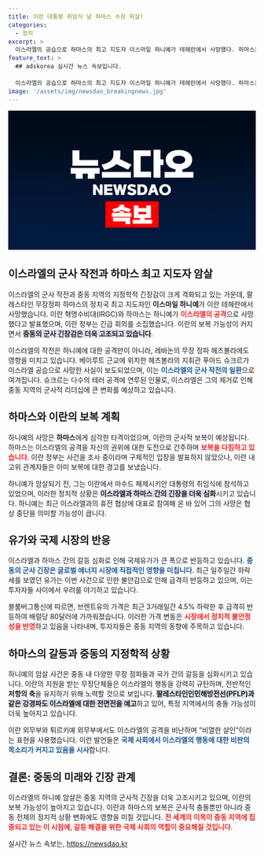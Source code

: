 ```yaml
---
title: 이란 대통령 취임식 날 하마스 수장 피살!
categories:
  - 정치
excerpt: >
  이스라엘의 공습으로 하마스의 최고 지도자 이스마일 하니예가 테헤란에서 사망했다. 하마스는 보복을 예고하며 긴장이 고조되고 있는 가운데, 레바논에선 헤즈볼라 핵심 지휘관도 사망했다. 유가는 급등세로 돌아섰다.
feature_text: >
  ## adskorea 실시간 뉴스 속보입니다.

  이스라엘의 공습으로 하마스의 최고 지도자 이스마일 하니예가 테헤란에서 사망했다. 하마스는 보복을 예고하며 긴장이 고조되고 있는 가운데, 레바논에선 헤즈볼라 핵심 지휘관도 사망했다. 유가는 급등세로 돌아섰다.
image: '/assets/img/newsdao_breakingnews.jpg'
---
```


<p><img src="/assets/img/newsdao_breakingnews.jpg" alt="adskorea 속보" /></p>

<h2 data-ke-size="size26">이스라엘의 군사 작전과 하마스 최고 지도자 암살</h2>

<p data-ke-size="size16"></p>

<p>이스라엘의 군사 작전과 중동 지역의 지정학적 긴장감이 크게 격화되고 있는 가운데, 팔레스타인 무장정파 하마스의 정치국 최고 지도자인 <b>이스마일 하니예</b>가 이란 테헤란에서 사망했습니다. 이란 혁명수비대(IRGC)와 하마스는 하니예가 <b><span style="color: #ee2323;">이스라엘의 공격</span></b>으로 사망했다고 발표했으며, 이란 정부는 긴급 회의를 소집했습니다. 이란의 보복 가능성이 커지면서 <b><span style="background-color: #21538527;">중동의 군사 긴장감은 더욱 고조되고 있습니다</span></b>.</p>

<p data-ke-size="size16"></p>

<p>이스라엘의 작전은 하니예에 대한 공격만이 아니라, 레바논의 무장 정파 헤즈볼라에도 영향을 미치고 있습니다. 베이루트 근교에 위치한 헤즈볼라의 지휘관 푸아드 슈크르가 이스라엘 공습으로 사망한 사실이 보도되었으며, 이는 <b><span style="color: #1a5490;">이스라엘의 군사 작전의 일환</span></b>으로 여겨집니다. 슈크르는 다수의 테러 공격에 연루된 인물로, 이스라엘은 그의 제거로 인해 중동 지역의 군사적 리더십에 큰 변화를 예상하고 있습니다.</p>

<h2 data-ke-size="size26">하마스와 이란의 보복 계획</h2>

<p data-ke-size="size16"></p>

<p>하니예의 사망은 <b>하마스</b>에게 심각한 타격이었으며, 이란의 군사적 보복이 예상됩니다. 하마스는 이스라엘의 공격을 자신의 권위에 대한 도전으로 간주하며 <b><span style="color: #ee2323;">보복을 다짐하고 있습니다</span></b>. 이란 정부는 사건을 조사 중이라며 구체적인 입장을 발표하지 않았으나, 이란 내 고위 관계자들은 이미 보복에 대한 경고를 보냈습니다.</p>

<p data-ke-size="size16"></p>

<p>하니예가 암살되기 전, 그는 이란에서 마수드 페제시키안 대통령의 취임식에 참석하고 있었으며, 이러한 정치적 상황은 <b><span style="background-color: #21538527;">이스라엘과 하마스 간의 긴장을 더욱 심화</span></b>시키고 있습니다. 하니예는 최근 이스라엘과의 휴전 협상에 대표로 참여해 온 바 있어 그의 사망은 협상 중단을 의미할 가능성이 큽니다.</p>

<h2 data-ke-size="size26">유가와 국제 시장의 반응</h2>

<p data-ke-size="size16"></p>

<p>이스라엘과 하마스 간의 갈등 심화로 인해 국제유가가 큰 폭으로 반등하고 있습니다. <b><span style="color: #1a5490;">중동의 군사 긴장은 글로벌 에너지 시장에 직접적인 영향을 미칩니다</span></b>. 최근 일주일간 하락세를 보였던 유가는 이번 사건으로 인한 불안감으로 인해 급격히 반등하고 있으며, 이는 투자자들 사이에서 우려를 야기하고 있습니다. </p>

<p data-ke-size="size16"></p>

<p>블룸버그통신에 따르면, 브렌트유의 가격은 최근 3거래일간 4.5% 하락한 후 급격히 반등하여 배럴당 80달러에 가까워졌습니다. 이러한 가격 변동은 <b><span style="color: #ee2323;">시장에서 정치적 불안정성을 반영</span></b>하고 있음을 나타내며, 투자자들은 중동 지역의 동향에 주목하고 있습니다.</p>

<h2 data-ke-size="size26">하마스의 갈등과 중동의 지정학적 상황</h2>

<p data-ke-size="size16"></p>

<p>하니예의 암살 사건은 중동 내 다양한 무장 정파들과 국가 간의 갈등을 심화시키고 있습니다. 이란의 지원을 받는 무장단체들은 이스라엘의 행동을 강력히 규탄하며, 전반적인 <b>저항의 축</b>을 유지하기 위해 노력할 것으로 보입니다. <b><span style="background-color: #21538527;">팔레스타인인민해방전선(PFLP)과 같은 강경파도 이스라엘에 대한 전면전을 예고</span></b>하고 있어, 특정 지역에서의 충돌 가능성이 더욱 높아지고 있습니다.</p>

<p data-ke-size="size16"></p>

<p>이란 외무부와 튀르키예 외무부에서도 이스라엘의 공격을 비난하며 "비열한 살인"이라는 표현을 사용했습니다. 이런 발언들은 <b><span style="color: #1a5490;">국제 사회에서 이스라엘의 행동에 대한 비판의 목소리가 커지고 있음을 시사</span></b>합니다.</p>

<h2 data-ke-size="size26">결론: 중동의 미래와 긴장 관계</h2>

<p data-ke-size="size16"></p>

<p>이스라엘의 하니예 암살은 중동 지역의 군사적 긴장을 더욱 고조시키고 있으며, 이란의 보복 가능성이 높아지고 있습니다. 이란과 하마스의 보복은 군사적 충돌뿐만 아니라 중동 전체의 정치적 상황 변화에도 영향을 미칠 것입니다. <b><span style="color: #ee2323;">전 세계의 이목이 중동 지역에 집중되고 있는 이 시점에, 갈등 해결을 위한 국제 사회의 역할이 중요해질 것입니다</span></b>.</p>

<p data-ke-size="size16"></p>
실시간 뉴스 속보는, <a href="https://newsdao.kr" rel="dofollow">https://newsdao.kr</a>


